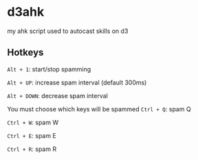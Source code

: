 # d3ahk
my ahk script used to autocast skills on d3

## Hotkeys

`Alt + 1`: start/stop spamming

`Alt + UP`: increase spam interval (default 300ms)

`Alt + DOWN`: decrease spam interval

You must choose which keys will be spammed
`Ctrl + Q`: spam Q

`Ctrl + W`: spam W

`Ctrl + E`: spam E

`Ctrl + R`: spam R
